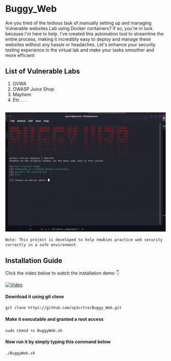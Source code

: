 # Buggy_Web


Are you tired of the tedious task of manually setting up and managing Vulnerable websites Lab using Docker containers? If so, you're in luck because I'm here to help. I've created this automation tool to streamline the entire process, making it incredibly easy to deploy and manage these websites without any hassle or headaches. Let's enhance your security testing experience in the virtual lab and make your tasks smoother and more efficient

## List of Vulnerable Labs
<ol>
  <li> DVWA</li>
  <li> OWASP Juice Shop</li>
  <li> Mayhem</li>
  <li> Etc . . .</li>
</ol>

<br />

<img src="/buggy.png" alt="banner" />

```
Note: This project is developed to help newbies practice web security correctly in a safe environment.
```

## Installation Guide

Click the video below to watch the installation demo 👇

[![Video](https://img.youtube.com/vi/EkBB-AniNnU/0.jpg)](https://www.youtube.com/watch?v=EkBB-AniNnU)


#### Download it using git clone

```
git clone https://github.com/sp3crtre/Buggy_Web.git
```

#### Make it executable and granted a root access

```
sudo chmod +x BuggyWeb.sh
```

#### Now run it by simply typing this command below

```
./BuggyWeb.sh
```
